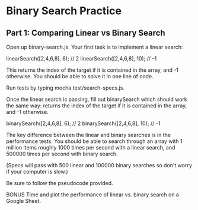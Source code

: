 # Binary Search Practice

## Part 1: Comparing Linear vs Binary Search

Open up binary-search.js. Your first task is to implement a linear search:

linearSearch([2,4,6,8], 6); // 2
linearSearch([2,4,6,8], 10); // -1

This returns the index of the target if it is contained in the array, and -1 otherwise. You should be able to solve it in one line of code.

Run tests by typing mocha test/search-specs.js.

Once the linear search is passing, fill out binarySearch which should work the same way: returns the index of the target if it is contained in the array, and -1 otherwise.

binarySearch([2,4,6,8], 6); // 2
binarySearch([2,4,6,8], 10); // -1

The key difference between the linear and binary searches is in the performance tests. You should be able to search through an array with 1 million items roughly 1000 times per second with a linear search, and 500000 times per second with binary search.

(Specs will pass with 500 linear and 100000 binary searches so don't worry if your computer is slow.)

Be sure to follow the pseudocode provided.

BONUS Time and plot the performance of linear vs. binary search on a Google Sheet.
